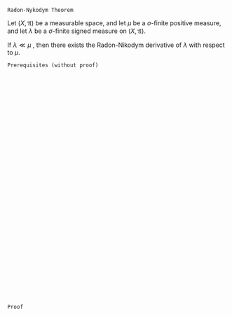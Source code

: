 ```
Radon-Nykodym Theorem
```

Let $(X, \mathfrak{A})$ be a measurable space, and let $\mu$ be a $\sigma$-finite positive measure, and let $\lambda$ be a $\sigma$-finite signed measure on $(X, \mathfrak{A})$.

If $\lambda \ll \mu$ , then there exists the Radon-Nikodym derivative of $\lambda$ with respect to $\mu$.

```
Prerequisites (without proof)
```


<br>
<br>
<br>
<br>
<br>
<br>
<br>
<br>
<br>
<br>
<br>
<br>
<br>
<br>
<br>
<br>
<br>
<br>
<br>
<br>
<br>
<br>
<br>
<br>
<br>
<br>
<br>
<br>
<br>
<br>


```
Proof
```
